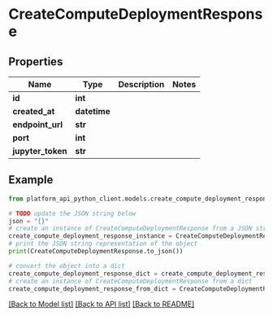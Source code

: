 # CreateComputeDeploymentResponse


## Properties

Name | Type | Description | Notes
------------ | ------------- | ------------- | -------------
**id** | **int** |  | 
**created_at** | **datetime** |  | 
**endpoint_url** | **str** |  | 
**port** | **int** |  | 
**jupyter_token** | **str** |  | 

## Example

```python
from platform_api_python_client.models.create_compute_deployment_response import CreateComputeDeploymentResponse

# TODO update the JSON string below
json = "{}"
# create an instance of CreateComputeDeploymentResponse from a JSON string
create_compute_deployment_response_instance = CreateComputeDeploymentResponse.from_json(json)
# print the JSON string representation of the object
print(CreateComputeDeploymentResponse.to_json())

# convert the object into a dict
create_compute_deployment_response_dict = create_compute_deployment_response_instance.to_dict()
# create an instance of CreateComputeDeploymentResponse from a dict
create_compute_deployment_response_from_dict = CreateComputeDeploymentResponse.from_dict(create_compute_deployment_response_dict)
```
[[Back to Model list]](../README.md#documentation-for-models) [[Back to API list]](../README.md#documentation-for-api-endpoints) [[Back to README]](../README.md)


